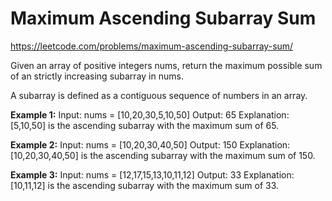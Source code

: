 # Maximum Ascending Subarray Sum
https://leetcode.com/problems/maximum-ascending-subarray-sum/

Given an array of positive integers nums, return the maximum possible sum of an strictly increasing subarray in nums.

A subarray is defined as a contiguous sequence of numbers in an array.


<b>Example 1:</b>
Input: nums = [10,20,30,5,10,50]
Output: 65
Explanation: [5,10,50] is the ascending subarray with the maximum sum of 65.

<b>Example 2:</b>
Input: nums = [10,20,30,40,50]
Output: 150
Explanation: [10,20,30,40,50] is the ascending subarray with the maximum sum of 150.

<b>Example 3:</b>
Input: nums = [12,17,15,13,10,11,12]
Output: 33
Explanation: [10,11,12] is the ascending subarray with the maximum sum of 33.